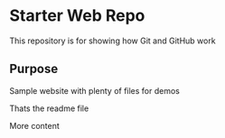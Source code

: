 # Starter Web Repo

This repository is for showing how Git and GitHub work

## Purpose

Sample website with plenty of files for demos

Thats the readme file

More content
